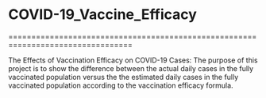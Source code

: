 # COVID-19_Vaccine_Efficacy

=================================================================================

The Effects of Vaccination Efficacy on COVID-19 Cases:
The purpose of this project is to show the difference between the actual daily cases in the fully vaccinated population versus the the estimated daily cases in the fully vaccinated population according to the vaccination efficacy formula.
